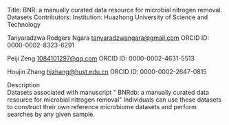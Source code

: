 Title: BNR: a manually curated data resource for microbial nitrogen removal.   
Datasets Contributors: Institution: Huazhong University of Science and Technology  

Tanyaradzwa Rodgers Ngara
tanyaradzwangara@gmail.com
ORCID ID: 0000-0002-8323-6291

Peiji Zeng
1084101297@qq.com
ORCID ID: 0000-0002-4631-5513

Houjin Zhang
hjzhang@hust.edu.cn
ORCID ID: 0000-0002-2647-0815

Description  
Datasets associated with manuscript " BNRdb: a manually curated data resource for 
microbial nitrogen removal" Individuals can use these datasets to construct 
their own reference microbiome datasets and perform searches by any given sample.  
